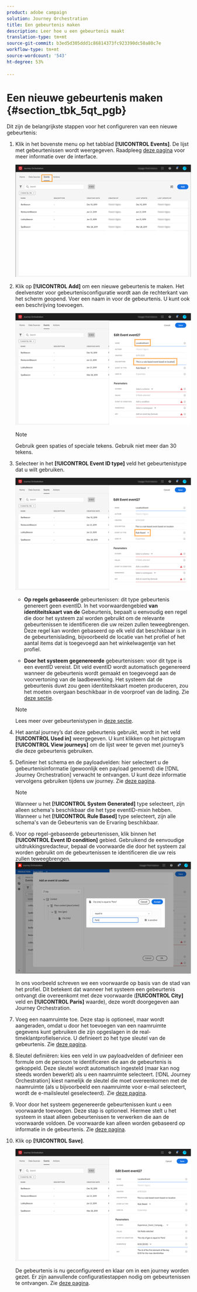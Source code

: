 ```yaml
---
product: adobe campaign
solution: Journey Orchestration
title: Een gebeurtenis maken
description: Leer hoe u een gebeurtenis maakt
translation-type: tm+mt
source-git-commit: b3ed5d305ddd1c86814373fc923390dc50a80c7e
workflow-type: tm+mt
source-wordcount: '543'
ht-degree: 53%

---
```



# Een nieuwe gebeurtenis maken {#section_tbk_5qt_pgb}

Dit zijn de belangrijkste stappen voor het configureren van een nieuwe gebeurtenis:

1. Klik in het bovenste menu op het tabblad **[!UICONTROL Events]**. De lijst met gebeurtenissen wordt weergegeven. Raadpleeg [deze pagina](../about/user-interface.md) voor meer informatie over de interface.

   ![](../assets/journey5.png)

1. Klik op **[!UICONTROL Add]** om een nieuwe gebeurtenis te maken. Het deelvenster voor gebeurtenisconfiguratie wordt aan de rechterkant van het scherm geopend. Voer een naam in voor de gebeurtenis. U kunt ook een beschrijving toevoegen.

   ![](../assets/journey6.png)

   >[!NOTE]
   >
   >Gebruik geen spaties of speciale tekens. Gebruik niet meer dan 30 tekens.

1. Selecteer in het **[!UICONTROL Event ID type]** veld het gebeurtenistype dat u wilt gebruiken.

   ![](../assets/journey6bis.png)

   * **Op regels gebaseerde** gebeurtenissen: dit type gebeurtenis genereert geen eventID. In het voorwaardengebied **van identiteitskaart van de** Gebeurtenis, bepaalt u eenvoudig een regel die door het systeem zal worden gebruikt om de relevante gebeurtenissen te identificeren die uw reizen zullen teweegbrengen. Deze regel kan worden gebaseerd op elk veld dat beschikbaar is in de gebeurtenislading, bijvoorbeeld de locatie van het profiel of het aantal items dat is toegevoegd aan het winkelwagentje van het profiel.

   * **Door het systeem gegenereerde** gebeurtenissen: voor dit type is een eventID vereist. Dit veld eventID wordt automatisch gegenereerd wanneer de gebeurtenis wordt gemaakt en toegevoegd aan de voorvertoning van de laadbewerking. Het systeem dat de gebeurtenis duwt zou geen identiteitskaart moeten produceren, zou het moeten overgaan beschikbaar in de voorproef van de lading. Zie [deze sectie](../event/previewing-the-payload.md).
   >[!NOTE]
   >
   >Lees meer over gebeurtenistypen in [deze sectie](../event/about-events.md).
1. Het aantal journey’s dat deze gebeurtenis gebruikt, wordt in het veld **[!UICONTROL Used in]** weergegeven. U kunt klikken op het pictogram **[!UICONTROL View journeys]** om de lijst weer te geven met journey’s die deze gebeurtenis gebruiken.
1. Definieer het schema en de payloadvelden: hier selecteert u de gebeurtenisinformatie (gewoonlijk een payload genoemd) die [!DNL Journey Orchestration] verwacht te ontvangen. U kunt deze informatie vervolgens gebruiken tijdens uw journey. Zie [deze pagina](../event/defining-the-payload-fields.md).
   >[!NOTE]
   >
   >Wanneer u het **[!UICONTROL System Generated]** type selecteert, zijn alleen schema&#39;s beschikbaar die het type eventID-mixin hebben. Wanneer u het **[!UICONTROL Rule Based]** type selecteert, zijn alle schema&#39;s van de Gebeurtenis van de Ervaring beschikbaar.

1. Voor op regel-gebaseerde gebeurtenissen, klik binnen het **[!UICONTROL Event ID condition]** gebied. Gebruikend de eenvoudige uitdrukkingsredacteur, bepaal de voorwaarde die door het systeem zal worden gebruikt om de gebeurtenissen te identificeren die uw reis zullen teweegbrengen.
   ![](../assets/alpha-event6.png)

   In ons voorbeeld schreven we een voorwaarde op basis van de stad van het profiel. Dit betekent dat wanneer het systeem een gebeurtenis ontvangt die overeenkomt met deze voorwaarde (**[!UICONTROL City]** veld en **[!UICONTROL Paris]** waarde), deze wordt doorgegeven aan Journey Orchestration.

1. Voeg een naamruimte toe. Deze stap is optioneel, maar wordt aangeraden, omdat u door het toevoegen van een naamruimte gegevens kunt gebruiken die zijn opgeslagen in de real-timeklantprofielservice. U definieert zo het type sleutel van de gebeurtenis. Zie [deze pagina](../event/selecting-the-namespace.md).
1. Sleutel definiëren: kies een veld in uw payloadvelden of definieer een formule om de persoon te identificeren die aan de gebeurtenis is gekoppeld. Deze sleutel wordt automatisch ingesteld (maar kan nog steeds worden bewerkt) als u een naamruimte selecteert. [!DNL Journey Orchestration] kiest namelijk de sleutel die moet overeenkomen met de naamruimte (als u bijvoorbeeld een naamruimte voor e-mail selecteert, wordt de e-mailsleutel geselecteerd). Zie [deze pagina](../event/defining-the-event-key.md).
1. Voor door het systeem gegenereerde gebeurtenissen kunt u een voorwaarde toevoegen. Deze stap is optioneel. Hiermee stelt u het systeem in staat alleen gebeurtenissen te verwerken die aan de voorwaarde voldoen. De voorwaarde kan alleen worden gebaseerd op informatie in de gebeurtenis. Zie [deze pagina](../event/adding-a-condition.md).
1. Klik op **[!UICONTROL Save]**.

   ![](../assets/journey7.png)

   De gebeurtenis is nu geconfigureerd en klaar om in een journey worden gezet. Er zijn aanvullende configuratiestappen nodig om gebeurtenissen te ontvangen. Zie [deze pagina](../event/additional-steps-to-send-events-to-journey-orchestration.md).
